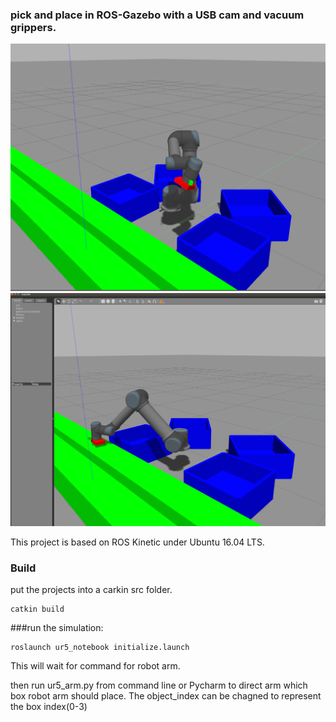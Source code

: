 ### pick and place in ROS-Gazebo with a USB cam and vacuum grippers. 

<p align="center">
<img src="https://github.com/bobd988/ur5-pick-place/blob/main/src/ur5-pick-place/media/demo1.png" width="600">
<img src="https://github.com/bobd988/ur5-pick-place/blob/main/src/ur5-pick-place/media/demo2.png" width="600">

This project is based on ROS Kinetic under Ubuntu 16.04 LTS.  

### Build
put the projects into a carkin src folder.
```
catkin build 
```

###run the simulation:  

```
roslaunch ur5_notebook initialize.launch
```
This will wait for command for robot arm.

then run ur5_arm.py from command line or Pycharm to direct arm which box robot arm should place. The object_index can be chagned to represent the box index(0-3)




